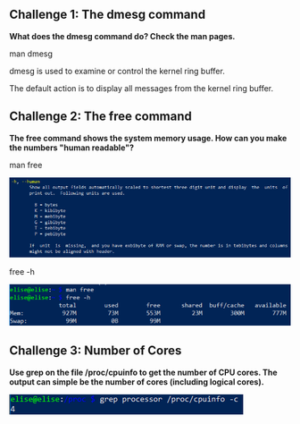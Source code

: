 ## Challenge 1: The dmesg command

**What does the dmesg command do? Check the man pages.**

man dmesg

dmesg is used to examine or control the kernel ring buffer.

The default action is to display all messages from the kernel ring buffer.

## Challenge 2: The free command

**The free command shows the system memory usage. How can you make the numbers "human readable"?**

man free

![manPagesOfFree](./img/manfree.PNG)

free -h

![free](./img/free.png)

## Challenge 3: Number of Cores

**Use grep on the file /proc/cpuinfo to get the number of CPU cores. The output can simple be the number of cores (including logical cores).**

![NumberOfCores](./img/cores.PNG)